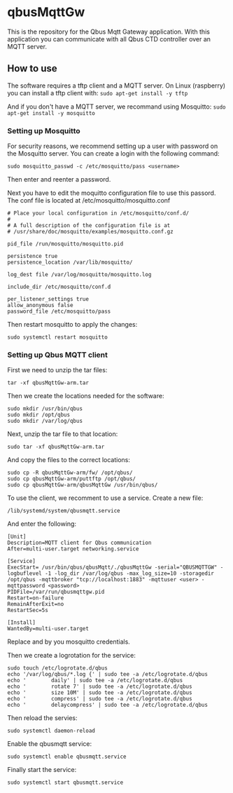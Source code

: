 # qbusMqttGw

This is the repository for the Qbus Mqtt Gateway application.
With this application you can communicate with all Qbus CTD controller over an MQTT server.

## How to use
The software requires a tftp client and a MQTT server.
On Linux (raspberry) you can install a tftp client with:
`sudo apt-get install -y tftp`

And if you don't have a MQTT server, we recommand using Mosquitto:
`sudo apt-get install -y mosquitto`

### Setting up Mosquitto
For security reasons, we recommend setting up a user with password on the Mosquitto server. You can create a login with the following command:

`sudo mosquitto_passwd -c /etc/mosquitto/pass <username>`

Then enter and reenter a password.

Next you have to edit the moquitto configuration file to use this passord.
The conf file is located at /etc/mosquitto/mosquitto.conf
  
```
# Place your local configuration in /etc/mosquitto/conf.d/
#
# A full description of the configuration file is at
# /usr/share/doc/mosquitto/examples/mosquitto.conf.gz

pid_file /run/mosquitto/mosquitto.pid

persistence true
persistence_location /var/lib/mosquitto/

log_dest file /var/log/mosquitto/mosquitto.log

include_dir /etc/mosquitto/conf.d

per_listener_settings true
allow_anonymous false
password_file /etc/mosquitto/pass
```
  
Then restart mosquitto to apply the changes:

`sudo systemctl restart mosquitto`

### Setting up Qbus MQTT client
First we need to unzip the tar files:

`tar -xf qbusMqttGw-arm.tar`

Then we create the locations needed for the software:
```
sudo mkdir /usr/bin/qbus
sudo mkdir /opt/qbus
sudo mkdir /var/log/qbus
```

Next, unzip the tar file to that location:

`sudo tar -xf qbusMqttGw-arm.tar`

And copy the files to the correct locations:

```
sudo cp -R qbusMqttGw-arm/fw/ /opt/qbus/
sudo cp qbusMqttGw-arm/puttftp /opt/qbus/
sudo cp qbusMqttGw-arm/qbusMqttGw /usr/bin/qbus/
```
  
To use the client, we recomment to use a service.
Create a new file:

`/lib/systemd/system/qbusmqtt.service`

And enter the following:
```
[Unit]
Description=MQTT client for Qbus communication
After=multi-user.target networking.service

[Service]
ExecStart= /usr/bin/qbus/qbusMqtt/./qbusMqttGw -serial="QBUSMQTTGW" -logbuflevel -1 -log_dir /var/log/qbus -max_log_size=10 -storagedir /opt/qbus -mqttbroker "tcp://localhost:1883" -mqttuser <user> -mqttpassword <password>
PIDFile=/var/run/qbusmqttgw.pid
Restart=on-failure
RemainAfterExit=no
RestartSec=5s

[Install]
WantedBy=multi-user.target
```

Replace <user> and <password> by you mosquitto credentials.

Then we create a logrotation for the service:
  
```
sudo touch /etc/logrotate.d/qbus
echo '/var/log/qbus/*.log {' | sudo tee -a /etc/logrotate.d/qbus
echo '        daily' | sudo tee -a /etc/logrotate.d/qbus
echo '        rotate 7' | sudo tee -a /etc/logrotate.d/qbus
echo '        size 10M' | sudo tee -a /etc/logrotate.d/qbus
echo '        compress' | sudo tee -a /etc/logrotate.d/qbus
echo '        delaycompress' | sudo tee -a /etc/logrotate.d/qbus
```
  
Then reload the servies:

`sudo systemctl daemon-reload`

Enable the qbusmqtt service:

`sudo systemctl enable qbusmqtt.service`
  
Finally start the service:

`sudo systemctl start qbusmqtt.service`

